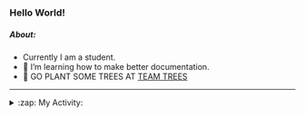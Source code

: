 ### Hello World!

##### About:
- Currently I am a student.
- 🌱 I’m learning how to make better documentation.
- 🌱 GO PLANT SOME TREES AT [TEAM TREES](https://teamtrees.org/)

---
<details>
  <summary>:zap: My Activity:</summary>
  
<!--START_SECTION:waka-->
![Code Time](http://img.shields.io/badge/Code%20Time-1%2C085%20hrs%2032%20mins-blue)

**I'm a Night 🦉** 

```text
🌞 Morning                1283 commits        ██░░░░░░░░░░░░░░░░░░░░░░░   09.15 % 
🌆 Daytime                4825 commits        █████████░░░░░░░░░░░░░░░░   34.41 % 
🌃 Evening                4092 commits        ███████░░░░░░░░░░░░░░░░░░   29.18 % 
🌙 Night                  3821 commits        ███████░░░░░░░░░░░░░░░░░░   27.25 % 
```
📅 **I'm Most Productive on Wednesday** 

```text
Monday                   2152 commits        ████░░░░░░░░░░░░░░░░░░░░░   15.35 % 
Tuesday                  1709 commits        ███░░░░░░░░░░░░░░░░░░░░░░   12.19 % 
Wednesday                3220 commits        ██████░░░░░░░░░░░░░░░░░░░   22.97 % 
Thursday                 1768 commits        ███░░░░░░░░░░░░░░░░░░░░░░   12.61 % 
Friday                   1387 commits        ██░░░░░░░░░░░░░░░░░░░░░░░   09.89 % 
Saturday                 1300 commits        ██░░░░░░░░░░░░░░░░░░░░░░░   09.27 % 
Sunday                   2485 commits        ████░░░░░░░░░░░░░░░░░░░░░   17.72 % 
```


📊 **This Week I Spent My Time On** 

```text
🔥 Editors: 
VS Code                  7 hrs 45 mins       █████████████████████████   100.00 % 

🐱‍💻 Projects: 
CSF22                    6 hrs 12 mins       ████████████████████░░░░░   80.11 % 
praise                   1 hr 27 mins        █████░░░░░░░░░░░░░░░░░░░░   18.76 % 
os-lab                   5 mins              ░░░░░░░░░░░░░░░░░░░░░░░░░   01.14 % 
```


 Last Updated on 31/03/2023 17:08:04 UTC
<!--END_SECTION:waka-->
</details>
